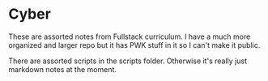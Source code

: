 # Cyber

These are assorted notes from Fullstack curriculum. I have a much more organized and larger repo but it has PWK stuff in it so I can't make it public.

There are assorted scripts in the scripts folder. Otherwise it's really just markdown notes at the moment.
